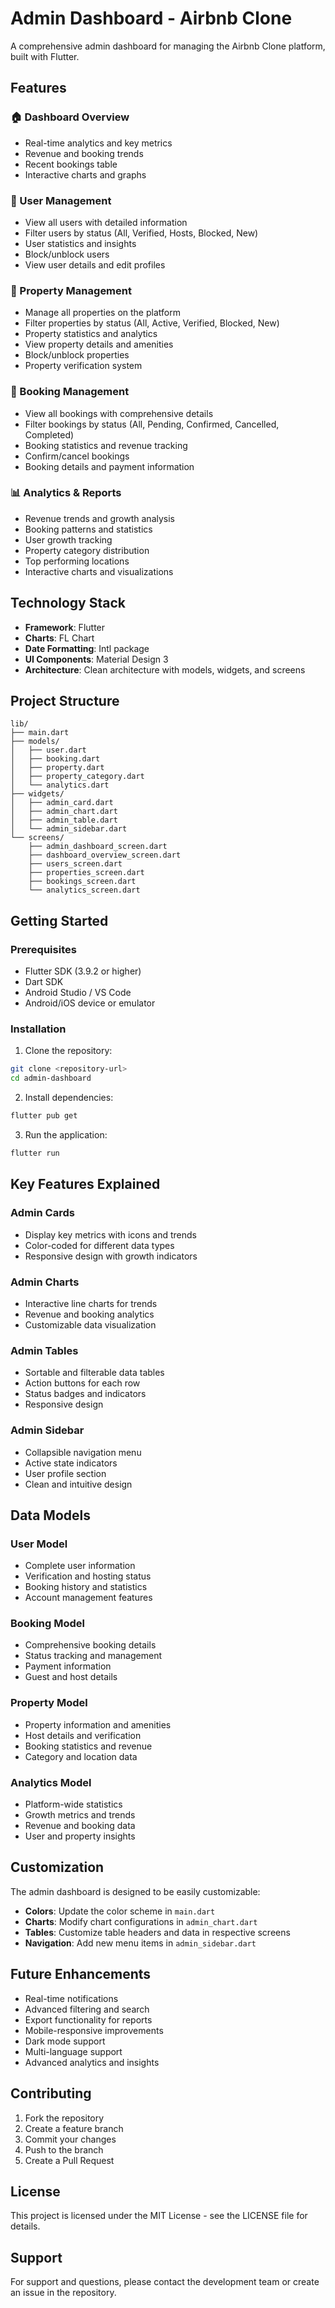 # Admin Dashboard - Airbnb Clone

A comprehensive admin dashboard for managing the Airbnb Clone platform, built with Flutter.

## Features

### 🏠 Dashboard Overview
- Real-time analytics and key metrics
- Revenue and booking trends
- Recent bookings table
- Interactive charts and graphs

### 👥 User Management
- View all users with detailed information
- Filter users by status (All, Verified, Hosts, Blocked, New)
- User statistics and insights
- Block/unblock users
- View user details and edit profiles

### 🏡 Property Management
- Manage all properties on the platform
- Filter properties by status (All, Active, Verified, Blocked, New)
- Property statistics and analytics
- View property details and amenities
- Block/unblock properties
- Property verification system

### 📅 Booking Management
- View all bookings with comprehensive details
- Filter bookings by status (All, Pending, Confirmed, Cancelled, Completed)
- Booking statistics and revenue tracking
- Confirm/cancel bookings
- Booking details and payment information

### 📊 Analytics & Reports
- Revenue trends and growth analysis
- Booking patterns and statistics
- User growth tracking
- Property category distribution
- Top performing locations
- Interactive charts and visualizations

## Technology Stack

- **Framework**: Flutter
- **Charts**: FL Chart
- **Date Formatting**: Intl package
- **UI Components**: Material Design 3
- **Architecture**: Clean architecture with models, widgets, and screens

## Project Structure

```
lib/
├── main.dart
├── models/
│   ├── user.dart
│   ├── booking.dart
│   ├── property.dart
│   ├── property_category.dart
│   └── analytics.dart
├── widgets/
│   ├── admin_card.dart
│   ├── admin_chart.dart
│   ├── admin_table.dart
│   └── admin_sidebar.dart
└── screens/
    ├── admin_dashboard_screen.dart
    ├── dashboard_overview_screen.dart
    ├── users_screen.dart
    ├── properties_screen.dart
    ├── bookings_screen.dart
    └── analytics_screen.dart
```

## Getting Started

### Prerequisites
- Flutter SDK (3.9.2 or higher)
- Dart SDK
- Android Studio / VS Code
- Android/iOS device or emulator

### Installation

1. Clone the repository:
```bash
git clone <repository-url>
cd admin-dashboard
```

2. Install dependencies:
```bash
flutter pub get
```

3. Run the application:
```bash
flutter run
```

## Key Features Explained

### Admin Cards
- Display key metrics with icons and trends
- Color-coded for different data types
- Responsive design with growth indicators

### Admin Charts
- Interactive line charts for trends
- Revenue and booking analytics
- Customizable data visualization

### Admin Tables
- Sortable and filterable data tables
- Action buttons for each row
- Status badges and indicators
- Responsive design

### Admin Sidebar
- Collapsible navigation menu
- Active state indicators
- User profile section
- Clean and intuitive design

## Data Models

### User Model
- Complete user information
- Verification and hosting status
- Booking history and statistics
- Account management features

### Booking Model
- Comprehensive booking details
- Status tracking and management
- Payment information
- Guest and host details

### Property Model
- Property information and amenities
- Host details and verification
- Booking statistics and revenue
- Category and location data

### Analytics Model
- Platform-wide statistics
- Growth metrics and trends
- Revenue and booking data
- User and property insights

## Customization

The admin dashboard is designed to be easily customizable:

- **Colors**: Update the color scheme in `main.dart`
- **Charts**: Modify chart configurations in `admin_chart.dart`
- **Tables**: Customize table headers and data in respective screens
- **Navigation**: Add new menu items in `admin_sidebar.dart`

## Future Enhancements

- Real-time notifications
- Advanced filtering and search
- Export functionality for reports
- Mobile-responsive improvements
- Dark mode support
- Multi-language support
- Advanced analytics and insights

## Contributing

1. Fork the repository
2. Create a feature branch
3. Commit your changes
4. Push to the branch
5. Create a Pull Request

## License

This project is licensed under the MIT License - see the LICENSE file for details.

## Support

For support and questions, please contact the development team or create an issue in the repository.
